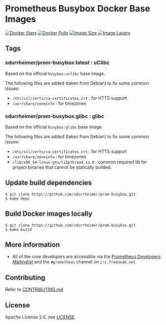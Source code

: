 # Prometheus Busybox Docker Base Images

[![Docker Stars](https://img.shields.io/docker/stars/sdurrheimer/prom-busybox.svg)][hub]
[![Docker Pulls](https://img.shields.io/docker/pulls/sdurrheimer/prom-busybox.svg)][hub]
[![Image Size](https://img.shields.io/imagelayers/image-size/sdurrheimer/prom-busybox/latest.svg)][imagelayers]
[![Image Layers](https://img.shields.io/imagelayers/layers/sdurrheimer/prom-busybox/latest.svg)][imagelayers]

## Tags

### sdurrheimer/prom-busybox:latest : uClibc

Based on the official `busybox:uclibc` base image.

The following files are added (taken from Debian) to fix some common issues:

- `/etc/ssl/certs/ca-certificates.crt` : for HTTS support
- `/usr/share/zoneinfo` : for timezones

### sdurrheimer/prom-busybox:glibc : glibc

Based on the official `busybox:glibc` base image.

The following files are added (taken from Debian) to fix some common issues:

- `/etc/ssl/certs/ca-certificates.crt` : for HTTS support
- `/usr/share/zoneinfo` : for timezones
- `/lib/x86_64-linux-gnu/libpthread.so.0` : common required lib for project binaries that cannot be statically builded.


## Update build dependencies

```
$ git clone https://github.com/sdurrheimer/prom-busybox.git
$ make deps
```

## Build Docker images locally

```
$ git clone https://github.com/sdurrheimer/prom-busybox.git
$ make build
```

## More information

  * All of the core developers are accessible via the [Prometheus Developers Mailinglist](https://groups.google.com/forum/?fromgroups#!forum/prometheus-developers) and the `#prometheus` channel on `irc.freenode.net`.

## Contributing

Refer to [CONTRIBUTING.md](CONTRIBUTING.md)

## License

Apache License 2.0, see [LICENSE](LICENSE).


[hub]: https://hub.docker.com/r/sdurrheimer/prom-busybox/
[imagelayers]: https://imagelayers.io/?images=sdurrheimer/prom-busybox:latest